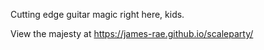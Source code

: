 Cutting edge guitar magic right here, kids.

View the majesty at
https://james-rae.github.io/scaleparty/